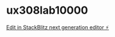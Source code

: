# ux308lab10000

[Edit in StackBlitz next generation editor ⚡️](https://stackblitz.com/~/github.com/1729326490/ux308lab10000)